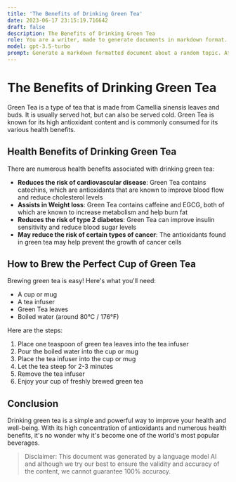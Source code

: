 ```yaml
---
title: 'The Benefits of Drinking Green Tea'
date: 2023-06-17 23:15:19.716642
draft: false
description: The Benefits of Drinking Green Tea
role: You are a writer, made to generate documents in markdown format. It is very important that all of the documents you generate are in valid markdown format.
model: gpt-3.5-turbo
prompt: Generate a markdown formatted document about a random topic. At the bottom, include a disclaimer explaining that the document was generated by you. The first line of the document should be the title. Make sure that the entire document is in proper markdown format, using a mix of various tags to make the document visually appealing.
---
```


# The Benefits of Drinking Green Tea 

Green Tea is a type of tea that is made from Camellia sinensis leaves and buds. It is usually served hot, but can also be served cold. Green Tea is known for its high antioxidant content and is commonly consumed for its various health benefits. 

## Health Benefits of Drinking Green Tea 

There are numerous health benefits associated with drinking green tea: 

- **Reduces the risk of cardiovascular disease**: Green Tea contains catechins, which are antioxidants that are known to improve blood flow and reduce cholesterol levels 
- **Assists in Weight loss**: Green Tea contains caffeine and EGCG, both of which are known to increase metabolism and help burn fat  
- **Reduces the risk of type 2 diabetes**: Green Tea can improve insulin sensitivity and reduce blood sugar levels 
- **May reduce the risk of certain types of cancer**: The antioxidants found in green tea may help prevent the growth of cancer cells 

## How to Brew the Perfect Cup of Green Tea 

Brewing green tea is easy! Here's what you'll need: 

- A cup or mug 
- A tea infuser 
- Green Tea leaves 
- Boiled water (around 80°C / 176°F) 

Here are the steps: 

1. Place one teaspoon of green tea leaves into the tea infuser 
2. Pour the boiled water into the cup or mug 
3. Place the tea infuser into the cup or mug 
4. Let the tea steep for 2-3 minutes 
5. Remove the tea infuser 
6. Enjoy your cup of freshly brewed green tea 

## Conclusion 

Drinking green tea is a simple and powerful way to improve your health and well-being. With its high concentration of antioxidants and numerous health benefits, it's no wonder why it's become one of the world's most popular beverages. 

>Disclaimer: This document was generated by a language model AI and although we try our best to ensure the validity and accuracy of the content, we cannot guarantee 100% accuracy.